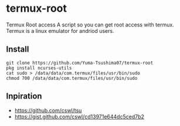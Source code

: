 # termux-root
Termux Root access 
A script so you can get root access with termux.
Termux is a linux emulator for andriod users.

## Install
```
git clone https://github.com/Yuma-Tsushima07/termux-root
pkg install ncurses-utils
cat sudo > /data/data/com.termux/files/usr/bin/sudo
chmod 700 /data/data/com.termux/files/usr/bin/sudo
```
## Inpiration 
 * https://github.com/cswl/tsu
 * https://gist.github.com/cswl/cd13971e644dc5ced7b2
